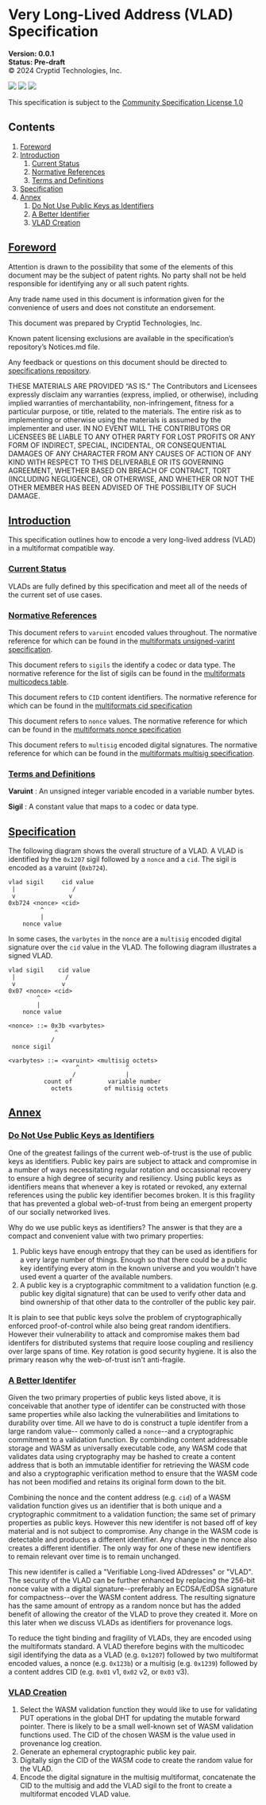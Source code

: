 # Very Long-Lived Address (VLAD) Specification
**Version: 0.0.1** \
**Status: Pre-draft** \
© 2024 Cryptid Technologies, Inc.

[![](https://img.shields.io/badge/made%20by-Cryptid%20Technologies-gold.svg?style=flat-square)][0]
[![](https://img.shields.io/badge/project-provenance-purple.svg?style=flat-square)][1]
[![](https://img.shields.io/badge/project-multiformats-blue.svg?style=flat-square)][2]

This specification is subject to the [Community Specification License 1.0][3]

## Contents
1. [Foreword](#foreword)
2. [Introduction](#introduction)
    1. [Current Status](#current-status)
    2. [Normative References](#normative-references)
    3. [Terms and Definitions](#terms-and-definitions)
3. [Specification](#specification)
4. [Annex](#annex)
    1. [Do Not Use Public Keys as Identifiers](#do-not-use-public-keys-as-identifiers)
    2. [A Better Identifier](#a-better-identifier)
    3. [VLAD Creation](#vlad-creation)

## [Foreword](#foreword)

Attention is drawn to the possibility that some of the elements of this
document may be the subject of patent rights. No party shall not be held
responsible for identifying any or all such patent rights.

Any trade name used in this document is information given for the convenience
of users and does not constitute an endorsement.

This document was prepared by Cryptid Technologies, Inc.

Known patent licensing exclusions are available in the specification’s
repository’s Notices.md file.

Any feedback or questions on this document should be directed to
[specifications repository][1].

THESE MATERIALS ARE PROVIDED “AS IS.” The Contributors and Licensees expressly
disclaim any warranties (express, implied, or otherwise), including implied
warranties of merchantability, non-infringement, fitness for a particular
purpose, or title, related to the materials.  The entire risk as to
implementing or otherwise using the materials is assumed by the implementer and
user. IN NO EVENT WILL THE CONTRIBUTORS OR LICENSEES BE LIABLE TO ANY OTHER
PARTY FOR LOST PROFITS OR ANY FORM OF INDIRECT, SPECIAL, INCIDENTAL, OR
CONSEQUENTIAL DAMAGES OF ANY CHARACTER FROM ANY CAUSES OF ACTION OF ANY KIND
WITH RESPECT TO THIS DELIVERABLE OR ITS GOVERNING AGREEMENT, WHETHER BASED ON
BREACH OF CONTRACT, TORT (INCLUDING NEGLIGENCE), OR OTHERWISE, AND WHETHER OR
NOT THE OTHER MEMBER HAS BEEN ADVISED OF THE POSSIBILITY OF SUCH DAMAGE.

## [Introduction](#introduction)

This specification outlines how to encode a very long-lived address (VLAD) in a
multiformat compatible way. 

### [Current Status](#current-status)

VLADs are fully defined by this specification and meet all of the needs of the 
current set of use cases. 

### [Normative References](#normative-references)

This document refers to `varuint` encoded values throughout. The normative 
reference for which can be found in the [multiformats unsigned-varint
specification][4].

This document refers to `sigils` the identify a codec or data type. The 
normative reference for the list of sigils can be found in the [multiformats 
multicodecs table][5].

This document refers to `CID` content identifiers. The normative reference for
which can be found in the [multiformats cid specification][6]

This document refers to `nonce` values. The normative reference for which can 
be found in the [multiformats nonce specification][7]

This document refers to `multisig` encoded digital signatures. The normative 
reference for which can be found in the [multiformats multisig
specification][8].

### [Terms and Definitions](#terms-and-definitions)

**Varuint**
: An unsigned integer variable encoded in a variable number bytes.

**Sigil**
: A constant value that maps to a codec or data type.

## [Specification](#specification)

The following diagram shows the overall structure of a VLAD. A VLAD
is identified by the `0x1207` sigil followed by a `nonce` and a `cid`. The
sigil is encoded as a varuint (`0xb724`).

```
vlad sigil     cid value
 |                /
 v               v
0xb724 <nonce> <cid>
         ^
         |
    nonce value
```

In some cases, the `varbytes` in the `nonce` are a `multisig` encoded digital
signature over the `cid` value in the VLAD. The following diagram illustrates a
signed VLAD.

```
vlad sigil    cid value
 |              /
 v             v
0x07 <nonce> <cid>
        ^
        |
    nonce value

<nonce> ::= 0x3b <varbytes>
             ^
            / 
 nonce sigil

<varbytes> ::= <varuint> <multisig octets>
                   ^             ^
                  /              |
          count of          variable number
            octets         of multisig octets
```

## [Annex](#annex)

### [Do Not Use Public Keys as Identifiers](#do-not-use-public-key-as-identifiers)

One of the greatest failings of the current web-of-trust is the use of public
keys as identifiers. Public key pairs are subject to attack and compromise in a
number of ways necessitating regular rotation and occassional recovery to
ensure a high degree of security and resiliency. Using public keys as
identifiers means that whenever a key is rotated or revoked, any external
references using the public key identifier becomes broken. It is this fragility
that has prevented a global web-of-trust from being an emergent property of our
socially networked lives.

Why do we use public keys as identifiers? The answer is that they are a compact
and convenient value with two primary properties:

1. Public keys have enough entropy that they can be used as identifiers for 
   a very large number of things. Enough so that there could be a public key 
   identifying every atom in the known universe and you wouldn't have used 
   event a quarter of the available numbers.
2. A public key is a cryptographic commitment to a validation function (e.g.
   public key digital signature) that can be used to verify other data and
   bind ownership of that other data to the controller of the public key pair.

It is plain to see that public keys solve the problem of cryptographically
enforced proof-of-control while also being great random identifiers. However
their vulnerability to attack and compromise makes them bad identifers for
distributed systems that require loose coupling and resiliency over large spans
of time. Key rotation is good security hygiene. It is also the primary reason
why the web-of-trust isn't anti-fragile.

### [A Better Identifer](#a-better-identifier)

Given the two primary properties of public keys listed above, it is conceivable
that another type of identifer can be constructed with those same properties
while also lacking the vulnerabilities and limitations to durability over time.
All we have to do is construct a tuple identifer from a large random value--
commonly called a `nonce`--and a cryptographic commitment to a validation
function. By combinding content addressable storage and WASM as universally
executable code, any WASM code that validates data using cryptography may be
hashed to create a content address that is both an immutable identifier for
retrieving the WASM code and also a cryptographic verification method to ensure
that the WASM code has not been modified and retains its original form down to
the bit.

Combining the nonce and the content address (e.g. `cid`) of a WASM validation
function gives us an identifier that is both unique and a cryptographic
commitment to a validation function; the same set of primary properties as
public keys. However this new identifer is not based off of key material and is
not subject to compromise. Any change in the WASM code is detectable and
produces a different identifier. Any change in the nonce also creates a
different identifier. The only way for one of these new identifiers to remain
relevant over time is to remain unchanged.

This new identifer is called a "Verifiable Long-lived ADdresses" or "VLAD". The
security of the VLAD can be further enhanced by replacing the 256-bit nonce
value with a digital signature--preferably an ECDSA/EdDSA signature for
compactness--over the WASM content address. The resulting signature has the
same amount of entropy as a random nonce but has the added benefit of allowing
the creator of the VLAD to prove they created it. More on this later when we
discuss VLADs as identifiers for provenance logs.

To reduce the tight binding and fragility of VLADs, they are encoded using the
multiformats standard. A VLAD therefore begins with the multicodec sigil
identifying the data as a VLAD (e.g. `0x1207`) followed by two multiformat
encoded values, a nonce (e.g. `0x123b`) or a multisig (e.g. `0x1239`) followed
by a content addres CID (e.g. `0x01` v1, `0x02` v2, or `0x03` v3).

### [VLAD Creation](#vlad-creation)

1. Select the WASM validation function they would like to use for validating
   PUT operations in the global DHT for updating the mutable forward pointer.
   There is likely to be a small well-known set of WASM validation functions
   used. The CID of the chosen WASM is the value used in provenance log
   creation.
2. Generate an ephemeral cryptographic public key pair.
3. Digitally sign the CID of the WASM code to create the random value for the
   VLAD.
4. Encode the digital signature in the multisig multiformat, concatenate the
   CID to the multisig and add the VLAD sigil to the front to create a
   multiformat encoded VLAD value.

[0]: https://cryptid.tech 
[1]: https://github.com/cryptidtech/provenance-specifications/
[2]: https://github.com/multiformats/multiformats
[3]: https://github.com/CommunitySpecification/1.0
[4]: https://github.com/multiformats/unsigned-varint/blob/master/README.md
[5]: https://github.com/multiformats/multicodecs/blob/master/table.csv
[6]: https://github.com/multiformats/cid/blob/master/README.md
[7]: https://github.com/cryptidtech/provenance-specifications/blob/main/specifications/nonce.md
[8]: https://github.com/cryptidtech/provenance-specifications/blob/main/specifications/multisig.md
